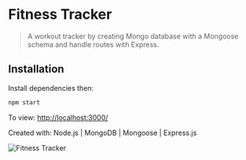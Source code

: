 # Fitness Tracker

> A workout tracker by creating Mongo database with a Mongoose schema and handle routes with Express.

## Installation

Install dependencies then:

```sh
npm start
```

  To view: <http://localhost:3000/>

Created with: Node.js | MongoDB | Mongoose | Express.js

![Fitness Tracker](fitness_tracker.gif)

